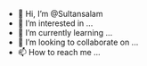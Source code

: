 - 👋 Hi, I’m @Sultansalam
- 👀 I’m interested in ...
- 🌱 I’m currently learning ...
- 💞️ I’m looking to collaborate on ...
- 📫 How to reach me ...

<!---
Sultansalam/Sultansalam is a ✨ special ✨ repository because its `README.md` (this file) appears on your GitHub profile.
You can click the Preview link to take a look at your changes.
--->
